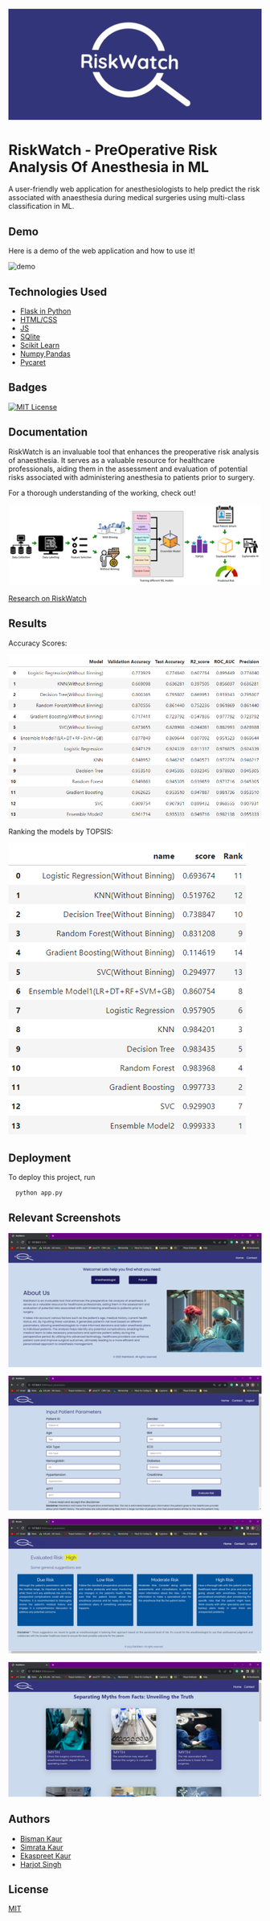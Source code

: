 
![Logo](screenshots/LogoRW.jpg)


# RiskWatch - PreOperative Risk Analysis Of Anesthesia in ML

A user-friendly web application for anesthesiologists to help predict the risk associated with anaesthesia during medical surgeries using multi-class classification in ML.



## Demo

Here is a demo of the web application and how to use it!

![demo](screenshots/demo.gif)


## Technologies Used

 - [Flask in Python](https://flask.palletsprojects.com/en/3.0.x/)
 - [HTML/CSS](https://developer.mozilla.org/en-US/docs/Glossary/HTML5)
 - [JS](https://developer.mozilla.org/en-US/docs/Web/JavaScript)
 - [SQlite](https://www.sqlite.org/)
 - [Scikit Learn](https://scikit-learn.org/)
 - [Numpy,Pandas](https://numpy.org/)
 - [Pycaret](https://pycaret.org/)



## Badges



[![MIT License](https://img.shields.io/badge/License-MIT-green.svg)](https://choosealicense.com/licenses/mit/)



## Documentation

RiskWatch is an invaluable tool that enhances the preoperative risk analysis of anaesthesia. It serves as a valuable resource for healthcare professionals, aiding them in the assessment and evaluation of potential risks associated with administering anesthesia to patients prior to surgery. 

For a thorough understanding of the working, check out!

![Work Structure](screenshots/Model.png)

[Research on RiskWatch](https://linktodocumentation)


## Results

Accuracy Scores: 

![Accuracy](screenshots/Accuracy.png)

Ranking the models by TOPSIS:

![Topsis](screenshots/Topsis.png)


## Deployment

To deploy this project, run

```bash
  python app.py
```


## Relevant Screenshots

![About](screenshots/About.png)

![Input](screenshots/Input.png)

![Results](screenshots/Results.png)

![Patients](screenshots/MythsVSFacts.png)


## Authors

- [Bisman Kaur](https://github.com/BKaur20)
- [Simrata Kaur](https://github.com/simrata16)
- [Ekaspreet Kaur](https://github.com/Ekaspreet20)
- [Harjot Singh](https://github.com/harjot-singh-16)


## License

[MIT](https://choosealicense.com/licenses/mit/)

